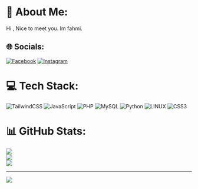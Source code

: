 # 💫 About Me:
Hi , Nice to meet you. Im fahmi.


## 🌐 Socials:
[![Facebook](https://img.shields.io/badge/Facebook-%231877F2.svg?logo=Facebook&logoColor=white)](https://facebook.com/NuZhe) [![Instagram](https://img.shields.io/badge/Instagram-%23E4405F.svg?logo=Instagram&logoColor=white)](https://instagram.com/fmii.18) 

# 💻 Tech Stack:
![TailwindCSS](https://img.shields.io/badge/tailwindcss-%2338B2AC.svg?style=for-the-badge&logo=tailwind-css&logoColor=white) ![JavaScript](https://img.shields.io/badge/javascript-%23323330.svg?style=for-the-badge&logo=javascript&logoColor=%23F7DF1E) ![PHP](https://img.shields.io/badge/php-%23777BB4.svg?style=for-the-badge&logo=php&logoColor=white) ![MySQL](https://img.shields.io/badge/mysql-%2300f.svg?style=for-the-badge&logo=mysql&logoColor=white) ![Python](https://img.shields.io/badge/python-3670A0?style=for-the-badge&logo=python&logoColor=ffdd54) ![LINUX](https://img.shields.io/badge/Linux-FCC624?style=for-the-badge&logo=linux&logoColor=black) ![CSS3](https://img.shields.io/badge/css3-%231572B6.svg?style=for-the-badge&logo=css3&logoColor=white)
# 📊 GitHub Stats:
![](https://github-readme-stats.vercel.app/api?username=kaoei&theme=onedark&hide_border=false&include_all_commits=true&count_private=false)<br/>
![](https://github-readme-streak-stats.herokuapp.com/?user=kaoei&theme=onedark&hide_border=false)<br/>
![](https://github-readme-stats.vercel.app/api/top-langs/?username=kaoei&theme=onedark&hide_border=false&include_all_commits=true&count_private=false&layout=compact)

---
[![](https://visitcount.itsvg.in/api?id=kaoei&icon=0&color=0)](https://visitcount.itsvg.in)

<!-- Proudly created with GPRM ( https://gprm.itsvg.in ) -->
